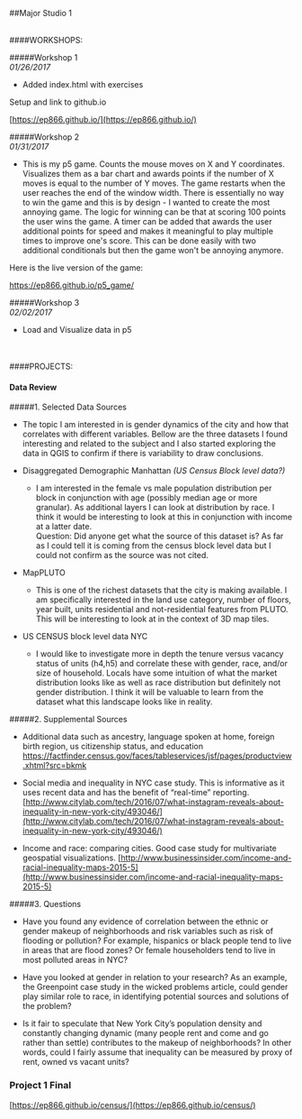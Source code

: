 ##Major Studio 1

<br>
####WORKSHOPS:

#####Workshop 1  
_01/26/2017_

* Added index.html with exercises 

Setup and link to github.io

[https://ep866.github.io/](https://ep866.github.io/)

#####Workshop 2  
_01/31/2017_

* This is my p5 game. Counts the mouse moves on X and Y coordinates. Visualizes them as a bar chart and awards points if the number of X moves is equal to the number of Y moves. The game restarts when the user reaches the end of the window width. There is essentially no way to win the game and this is by design - I wanted to create the most annoying game. The logic for winning can be that at scoring 100 points the user wins the game. A timer can be added that awards the user additional points for speed and makes it meaningful to play multiple times to improve one's score. This can be done easily with two additional conditionals but then the game won't be annoying anymore.    

Here is the live version of the game: 

[https://ep866.github.io/p5_game/
](https://ep866.github.io/p5_game/)

#####Workshop 3  
_02/02/2017_

* Load and Visualize data in p5

<br>
<br>
####PROJECTS:


#### Data Review 
#####1. Selected Data Sources  

* The topic I am interested in is gender dynamics of the city and how that correlates with different variables. Bellow are the three datasets I found interesting and related to the subject and I also started exploring the data in QGIS to confirm if there is variability to draw conclusions. 

* Disaggregated Demographic Manhattan
_(US Census Block level data?)_

	* I am interested in the female vs male population distribution per block in conjunction with age (possibly median age or more granular). As additional layers I can look at distribution by race. I think it would be interesting to look at this in conjunction with income at a latter date.  
Question: Did anyone get what the source of this dataset is? As far as I could tell it is coming from the census block level data but I could not confirm as the source was not cited.

* MapPLUTO
	* This is one of the richest datasets that the city is making available. I am specifically interested in the land use category, number of floors, year built, units residential and not-residential features from PLUTO. This will be interesting to look at in the context of 3D map tiles. 

* US CENSUS block level data NYC
	* I would like to investigate more in depth the tenure versus vacancy status of units (h4,h5) and correlate these with gender, race, and/or size of household. Locals have some intuition of what the market distribution looks like as well as race distribution but definitely not gender distribution. I think it will be valuable to learn from the dataset what this landscape looks like in reality. 
 <br>

#####2. Supplemental Sources

   - Additional data such as ancestry, language spoken at home, foreign birth region, us citizenship status, and education
[https://factfinder.census.gov/faces/tableservices/jsf/pages/productview.xhtml?src=bkmk ](https://factfinder.census.gov/faces/tableservices/jsf/pages/productview.xhtml?src=bkmk )

  - Social media and inequality in NYC case study. This is informative as it uses recent data and has the benefit of “real-time” reporting. 
[http://www.citylab.com/tech/2016/07/what-instagram-reveals-about-inequality-in-new-york-city/493046/](http://www.citylab.com/tech/2016/07/what-instagram-reveals-about-inequality-in-new-york-city/493046/)

  - Income and race: comparing cities. Good case study for multivariate geospatial visualizations.
[http://www.businessinsider.com/income-and-racial-inequality-maps-2015-5](http://www.businessinsider.com/income-and-racial-inequality-maps-2015-5)  


#####3. Questions

* Have you found any evidence of correlation between the ethnic or gender makeup of neighborhoods and risk variables such as risk of flooding or pollution? For example, hispanics or black people tend to live in areas that are flood zones? Or female householders tend to live in most polluted areas in NYC?
 
* Have you looked at gender in relation to your research? As an example, the Greenpoint case study in the wicked problems article, could gender play similar role to race, in identifying potential sources and solutions of the problem?

* Is it fair to speculate that New York City’s population density and constantly changing dynamic (many people rent and come and go rather than settle) contributes to the makeup of neighborhoods? In other words, could I fairly assume that inequality can be measured by proxy of rent, owned vs vacant units?


### Project 1 Final
[https://ep866.github.io/census/](https://ep866.github.io/census/)
